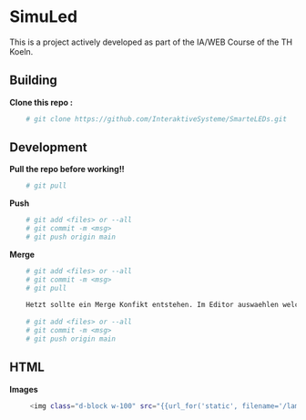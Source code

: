 # SimuLed
This is a project actively developed as part of the IA/WEB Course of the TH Koeln. <br>


## Building

**Clone this repo :**
```bash
    # git clone https://github.com/InteraktiveSysteme/SmarteLEDs.git
```

## Development

**Pull the repo before working!!**
```bash
    # git pull
```
**Push**
```bash
    # git add <files> or --all
    # git commit -m <msg> 
    # git push origin main
```

**Merge**
```bash
    # git add <files> or --all
    # git commit -m <msg> 
    # git pull 
    
    Hetzt sollte ein Merge Konfikt entstehen. Im Editor auswaehlen welche Aenderungen behalten werden!
    
    # git add <files> or --all
    # git commit -m <msg> 
    # git push origin main
```
## HTML


**Images**

```bash
     <img class="d-block w-100" src="{{url_for('static', filename='/lamps/lampe.png')}}" alt="Placeholder">
```
